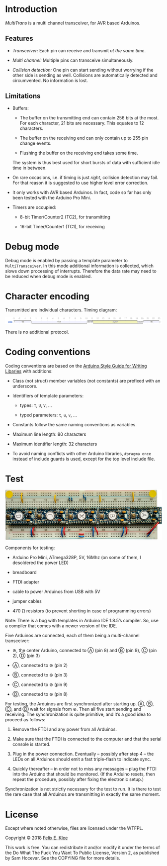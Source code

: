 Introduction
============

*MultiTrans* is a multi channel transceiver, for AVR based Arduinos.


Features
--------

  * *Transceiver:* Each pin can receive and transmit *at the same time*.

  * *Multi channel:* Multiple pins can transceive simultaneously.

  * *Collision detection:* One pin can start sending without worrying if the
    other side is sending as well. Collisions are automatically detected and
    circumvented. No information is lost.


Limitations
-----------

  * Buffers:

      + The buffer on the transmitting end can contain 256 bits at the most. For
        each character, 21 bits are necessary. This equates to 12 characters.

      + The buffer on the receiving end can only contain up to 255 pin change
        events.

      + Flushing the buffer on the receiving end takes some time.

    The system is thus best used for short bursts of data with sufficient idle
    time in between.

  * On rare occasions, i.e. if timing is just *right*, collision detection may
    fail. For that reason it is suggested to use higher level error correction.
    
  * It only works with AVR based Arduinos. In fact, code so far has only been
    tested with the Arduino Pro Mini.

  * Timers are occupied:
  
      + 8-bit Timer/Counter2 (TC2), for transmitting
      
      + 16-bit Timer/Counter1 (TC1), for receiving


Debug mode
==========

Debug mode is enabled by passing a template parameter to `MultiTransceiver`. In
this mode additional information is collected, which slows down processing of
interrupts. Therefore the data rate may need to be reduced when debug mode is
enabled.


Character encoding
==================

Transmitted are individual characters. Timing diagram:

![WaveDrom timing diagram](character_encoding/wavedrom.svg)

There is no additional protocol.


Coding conventions
==================

Coding conventions are based on the [Arduino Style Guide for Writing
Libaries][1] with additions:

  * Class (not struct) member variables (not constants) are prefixed with an
    underscore.

  * Identifiers of template parameters:

      + types: `T`, `U`, `V`, …

      + typed parameters: `t`, `u`, `v`, …

  * Constants follow the same naming conventions as variables.

  * Maximum line length: 80 characters

  * Maximum identifier length: 32 characters

  * To avoid naming conflicts with other Arduino libraries, `#pragma once`
    instead of include guards is used, except for the top level include file.


Test
====

![Board](board.png)

Components for testing:

  * Arduino Pro Mini, ATmega328P, 5V, 16Mhz (on some of them, I desoldered the
    power LED)

  * breadboard

  * FTDI adapter

  * cable to power Arduinos from USB with 5V

  * jumper cables

  * 470 Ω resistors (to prevent shorting in case of programming errors)

Note: There is a bug with templates in Arduino IDE 1.8.5’s compiler. So, use a
compiler that comes with a newer version of the IDE.

Five Arduinos are connected, each of them being a multi-channel transceiver:

  * ⊛, the center Arduino, connected to Ⓐ (pin 8) and Ⓑ (pin 9), Ⓒ (pin 2), Ⓓ
    (pin 3)

  * Ⓐ, connected to ⊛ (pin 2)

  * Ⓑ, connected to ⊛ (pin 3)

  * Ⓒ, connected to ⊛ (pin 9)

  * Ⓓ, connected to ⊛ (pin 8)

For testing, the Arduinos are first synchronized after starting up. Ⓐ, Ⓑ, Ⓒ, and
Ⓓ wait for signals from ⊛. Then all five start sending and receiving. The
synchronization is quite primitive, and it’s a good idea to proceed as follows:

 1. Remove the FTDI and any power from all Arduinos.

 2. Make sure that the FTDI is connected to the computer and that the serial
    console is started.

 3. Plug in the power connection. Eventually – possibly after step 4 – the LEDs
    on all Arduinos should emit a fast triple-flash to indicate sync.
 
 4. Quickly thereafter – in order not to miss any messages – plug the FTDI into
    the Arduino that should be monitored. (If the Arduino resets, then repeat the
    procedure, possibly after fixing the electronic setup.)

Synchronization is not strictly necessary for the test to run. It is there to
test the rare case that all Arduinos are transmitting in exactly the same
moment.


License
=======

Except where noted otherwise, files are licensed under the WTFPL.

Copyright © 2018 [Felix E. Klee](felix.klee@inka.de)

This work is free. You can redistribute it and/or modify it under the terms of
the Do What The Fuck You Want To Public License, Version 2, as published by Sam
Hocevar. See the COPYING file for more details.

[1]: https://www.arduino.cc/en/Reference/APIStyleGuide
